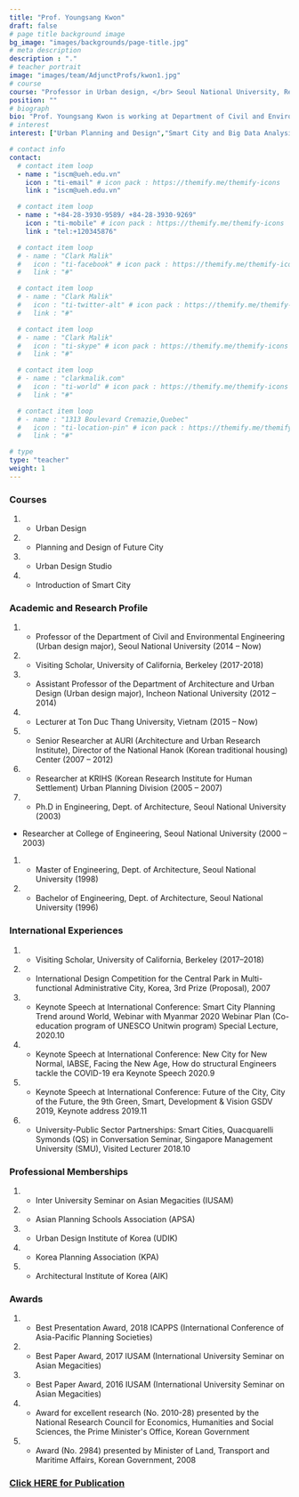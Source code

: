 ```yaml
---
title: "Prof. Youngsang Kwon"
draft: false
# page title background image
bg_image: "images/backgrounds/page-title.jpg"
# meta description
description : "."
# teacher portrait
image: "images/team/AdjunctProfs/kwon1.jpg"
# course
course: "Professor in Urban design, </br> Seoul National University, Republic of Korea"
position: ""
# biograph
bio: "Prof. Youngsang Kwon is working at Department of Civil and Environmental Engineering, Seoul National University."
# interest
interest: ["Urban Planning and Design","Smart City and Big Data Analysis","Urban Policy and Development", "Urban Form and Structure"]

# contact info
contact:
  # contact item loop
  - name : "iscm@ueh.edu.vn"
    icon : "ti-email" # icon pack : https://themify.me/themify-icons
    link : "iscm@ueh.edu.vn"

  # contact item loop
  - name : "+84-28-3930-9589/ +84-28-3930-9269"
    icon : "ti-mobile" # icon pack : https://themify.me/themify-icons
    link : "tel:+120345876"

  # contact item loop
  # - name : "Clark Malik"
  #   icon : "ti-facebook" # icon pack : https://themify.me/themify-icons
  #   link : "#"

  # contact item loop
  # - name : "Clark Malik"
  #   icon : "ti-twitter-alt" # icon pack : https://themify.me/themify-icons
  #   link : "#"

  # contact item loop
  # - name : "Clark Malik"
  #   icon : "ti-skype" # icon pack : https://themify.me/themify-icons
  #   link : "#"

  # contact item loop
  # - name : "clarkmalik.com"
  #   icon : "ti-world" # icon pack : https://themify.me/themify-icons
  #   link : "#"

  # contact item loop
  # - name : "1313 Boulevard Cremazie,Quebec"
  #   icon : "ti-location-pin" # icon pack : https://themify.me/themify-icons
  #   link : "#"

# type
type: "teacher"
weight: 1
---
```


### Courses
1. * Urban Design
1. * Planning and Design of Future City
1. * Urban Design Studio
1. * Introduction of Smart City


### Academic and Research Profile
1. * Professor of the Department of Civil and Environmental Engineering (Urban design major), Seoul National University (2014 – Now)
1. * Visiting Scholar, University of California, Berkeley (2017-2018)
1. * Assistant Professor of the Department of Architecture and Urban Design (Urban design major), Incheon National University (2012 – 2014)
1. * Lecturer at Ton Duc Thang University, Vietnam (2015 – Now)
1. * Senior Researcher at AURI (Architecture and Urban Research Institute), Director of the National Hanok (Korean traditional housing) Center (2007 – 2012)
1. * Researcher at KRIHS (Korean Research Institute for Human Settlement) Urban Planning Division (2005 – 2007)
1. * Ph.D in Engineering, Dept. of Architecture, Seoul National University (2003)
* Researcher at College of Engineering, Seoul National University (2000 – 2003)
1. * Master of Engineering, Dept. of Architecture, Seoul National University (1998)
1. * Bachelor of Engineering, Dept. of Architecture, Seoul National University (1996)


### International Experiences
1. * Visiting Scholar, University of California, Berkeley (2017–2018)
1. * International Design Competition for the Central Park in Multi-functional Administrative City, Korea, 3rd Prize (Proposal), 2007
1. * Keynote Speech at International Conference: Smart City Planning Trend around World, Webinar with Myanmar 2020 Webinar Plan (Co-education program of UNESCO Unitwin program) Special Lecture, 2020.10
1. * Keynote Speech at International Conference: New City for New Normal, IABSE, Facing the New Age, How do structural Engineers tackle the COVID-19 era Keynote Speech 2020.9
1. * Keynote Speech at International Conference: Future of the City, City of the Future, the 9th Green, Smart, Development & Vision GSDV 2019, Keynote address 2019.11
1. * University-Public Sector Partnerships: Smart Cities, Quacquarelli Symonds (QS) in Conversation Seminar, Singapore Management University (SMU), Visited Lecturer 2018.10


### Professional Memberships
1. * Inter University Seminar on Asian Megacities (IUSAM)
1. * Asian Planning Schools Association (APSA)
1. * Urban Design Institute of Korea (UDIK)
1. * Korea Planning Association (KPA)
1. * Architectural Institute of Korea (AIK)


### Awards
1. * Best Presentation Award, 2018 ICAPPS (International Conference of Asia-Pacific Planning Societies)
1. * Best Paper Award, 2017 IUSAM (International University Seminar on Asian Megacities)
1. * Best Paper Award, 2016 IUSAM (International University Seminar on Asian Megacities)
1. * Award for excellent research (No. 2010-28) presented by the National Research Council for Economics, Humanities and Social Sciences, the Prime Minister's Office, Korean Government
1. * Award (No. 2984) presented by Minister of Land, Transport and Maritime Affairs, Korean Government, 2008


### [Click HERE for Publication](https://scholar.google.com.sg/citations?user=ObmB2egAAAAJ&hl=en)
